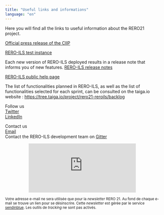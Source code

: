 ```yaml
---
title: "Useful links and informations"
language: "en"
---
```


Here you will find all the links to useful information about the RERO21 project.

[Official press release of the CIIP](https://www.rero.ch/pdfview.php?section=communique&filename=ciip_communique.pdf)

[RERO-ILS test instance](https://ils.test.rero.ch)

Each new version of RERO-ILS deployed results in a release note that informs you of new features. [RERO-ILS release notes](https://github.com/rero/rero-ils/releases)

[RERO-ILS public help page](https://github.com/rero/rero-ils/wiki/Public-demo-help)

The list of functionalities planned in RERO-ILS, as well as the list of functionalities selected for each sprint, can be consulted on the taiga.io website : https://tree.taiga.io/project/rero21-reroils/backlog

Follow us   
[Twitter](https://twitter.com/rero_centrale)   
[LinkedIn](https://www.linkedin.com/company/rero/)

Contact us   
[Email](mailto:info@rero.ch)   
Contact the RERO-ILS development team on [Gitter](https://gitter.im/rero/reroils)

<div class="p-2 rero21-iframe">
<iframe width="350" height="160" src="https://my.sendinblue.com/users/subscribe/js_id/3sjlc/id/2" frameborder="0" scrolling="auto" allowfullscreen style="display: block;margin-left: auto;margin-right: auto;"></iframe><p class="p-2"><small>Votre adresse e-mail ne sera utilisée que pour la <em>newsletter</em> RERO 21. Au fond de chaque e-mail se trouve un lien pour se désinscrire. Cette <em>newsletter</em> est gérée par le service <a href="https://www.sendinblue.com/gdpr/">sendinblue</a>. Les outils de <em>tracking</em> ne sont pas activés.</small></p>
</div>

